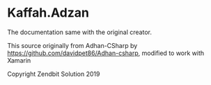 # Kaffah.Adzan

The documentation same with the original creator.

This source originally from Adhan-CSharp by https://github.com/davidpet86/Adhan-csharp, modified to work with Xamarin

Copyright Zendbit Solution 2019
